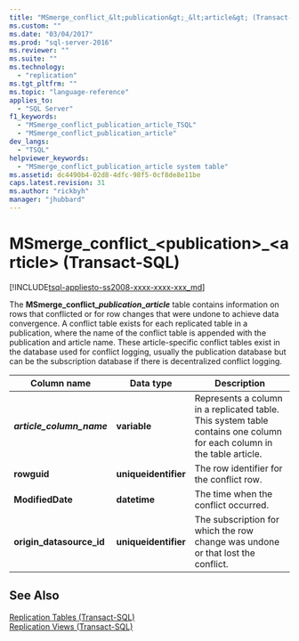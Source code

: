 ```yaml
---
title: "MSmerge_conflict_&lt;publication&gt;_&lt;article&gt; (Transact-SQL) | Microsoft Docs"
ms.custom: ""
ms.date: "03/04/2017"
ms.prod: "sql-server-2016"
ms.reviewer: ""
ms.suite: ""
ms.technology: 
  - "replication"
ms.tgt_pltfrm: ""
ms.topic: "language-reference"
applies_to: 
  - "SQL Server"
f1_keywords: 
  - "MSmerge_conflict_publication_article_TSQL"
  - "MSmerge_conflict_publication_article"
dev_langs: 
  - "TSQL"
helpviewer_keywords: 
  - "MSmerge_conflict_publication_article system table"
ms.assetid: dc4490b4-02d8-4dfc-98f5-0cf8de8e11be
caps.latest.revision: 31
ms.author: "rickbyh"
manager: "jhubbard"
---
```

# MSmerge_conflict_&lt;publication&gt;_&lt;article&gt; (Transact-SQL)
[!INCLUDE[tsql-appliesto-ss2008-xxxx-xxxx-xxx_md](../../../database-engine/configure/windows/includes/tsql-appliesto-ss2008-xxxx-xxxx-xxx-md.md)]

  The **MSmerge_conflict_*publication*_*article*** table contains information on rows that conflicted or for row changes that were undone to achieve data convergence. A conflict table exists for each replicated table in a publication, where the name of the conflict table is appended with the publication and article name. These article-specific conflict tables exist in the database used for conflict logging, usually the publication database but can be the subscription database if there is decentralized conflict logging.  
  
|Column name|Data type|Description|  
|-----------------|---------------|-----------------|  
|***article_column_name***|**variable**|Represents a column in a replicated table. This system table contains one column for each column in the table article.|  
|**rowguid**|**uniqueidentifier**|The row identifier for the conflict row.|  
|**ModifiedDate**|**datetime**|The time when the conflict occurred.|  
|**origin_datasource_id**|**uniqueidentifier**|The subscription for which the row change was undone or that lost the conflict.|  
  
## See Also  
 [Replication Tables &#40;Transact-SQL&#41;](../../../relational-databases/reference/system-tables/replication-tables-transact-sql.md)   
 [Replication Views &#40;Transact-SQL&#41;](../../../relational-databases/reference/system-views/replication-views-transact-sql.md)  
  
  
